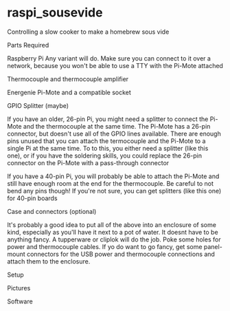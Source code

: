 # raspi_sousevide
Controlling a slow cooker to make a homebrew sous vide

Parts Required

Raspberry Pi
Any variant will do.  Make sure you can connect to it over a network, because you won't be able to use a TTY with the Pi-Mote attached

Thermocouple and thermocouple amplifier

Energenie Pi-Mote and a compatible socket

GPIO Splitter (maybe)

If you have an older, 26-pin Pi, you might need a splitter to connect the Pi-Mote and the thermocouple at the same time. The Pi-Mote has a 26-pin connector, but doesn't use all of the GPIO lines available. There are enough pins unused that you can attach the termocouple and the Pi-Mote to a single Pi at the same time. To to this, you either need a splitter (like this one), or if you have the soldering skills, you could replace the 26-pin connector on the Pi-Mote with a pass-through connector

If you have a 40-pin Pi, you will probably be able to attach the Pi-Mote and still have enough room at the end for the thermocouple. Be careful to not bend any pins though! If you're not sure, you can get splitters (like this one) for 40-pin boards

Case and connectors (optional)

It's probably a good idea to put all of the above into an enclosure of some kind, especially as you'll have it next to a pot of water. It doesnt have to be anything fancy. A tupperware or cliplok will do the job. Poke some holes for power and thermocouple cables.  If yo do want to go fancy, get some panel-mount connectors for the USB power and thermocouple connections and attach them to the enclosure.

Setup



Pictures

Software

